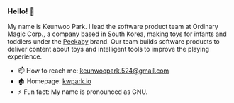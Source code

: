 ### Hello! 👋

My name is Keunwoo Park. I lead the software product team at Ordinary Magic Corp., a company based in South Korea, making toys for infants and toddlers under the [Peekaby](https://peekaby.com) brand. Our team builds software products to deliver content about toys and intelligent tools to improve the playing experience.

- 📫 How to reach me: keunwoopark.524@gmail.com
- 🏠 Homepage: [kwpark.io](http://kwpark.io)
- ⚡ Fun fact: My name is pronounced as GNU.

<!--
**KeunwooPark/KeunwooPark** is a ✨ _special_ ✨ repository because its `README.md` (this file) appears on your GitHub profile.

Here are some ideas to get you started:

- 🔭 I’m currently working on ...
- 🌱 I’m currently learning ...
- 👯 I’m looking to collaborate on ...
- 🤔 I’m looking for help with ...
- 💬 Ask me about ...
- 📫 How to reach me: ...
- 😄 Pronouns: ...
- ⚡ Fun fact: ...
-->
